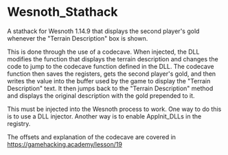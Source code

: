 # Wesnoth_Stathack

A stathack for Wesnoth 1.14.9 that displays the second player's gold whenever the "Terrain Description" box is shown.
	
This is done through the use of a codecave. When injected, the DLL modifies the function that displays the terrain description and changes the code to jump to the codecave function defined in the DLL. The codecave function then saves the registers, gets the second player's gold, and then writes the value into the buffer used by the game to display the "Terrain Description" text. It then jumps back to the "Terrain Description" method and displays the original description with the gold prepended to it.
	
This must be injected into the Wesnoth process to work. One way to do this is to use a DLL injector. Another way is to enable AppInit_DLLs in the registry.
	
The offsets and explanation of the codecave are covered in https://gamehacking.academy/lesson/19
